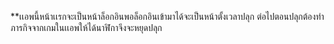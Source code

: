 **เเอพนี้หน้าเเรกจะเป็นหน้าล็อกอินพอล็อกอินเข้ามาได้จะเป็นหน้าตั้งเวลาปลุก
ต่อไปตอนปลุกต้องทำภารกิจจากเกมในเเอพให้ได้นาฬิกาจึงจะหยุดปลุก
